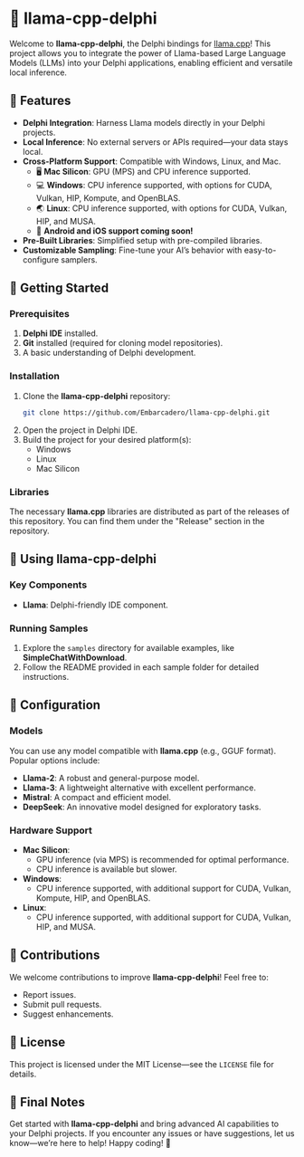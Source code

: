 # 🐫 llama-cpp-delphi

Welcome to **llama-cpp-delphi**, the Delphi bindings for [llama.cpp](https://github.com/ggerganov/llama.cpp)! This project allows you to integrate the power of Llama-based Large Language Models (LLMs) into your Delphi applications, enabling efficient and versatile local inference.

## 🚀 Features

- **Delphi Integration**: Harness Llama models directly in your Delphi projects.
- **Local Inference**: No external servers or APIs required—your data stays local.
- **Cross-Platform Support**: Compatible with Windows, Linux, and Mac.
  - 🖥️ **Mac Silicon**: GPU (MPS) and CPU inference supported.
  - 💻 **Windows**: CPU inference supported, with options for CUDA, Vulkan, HIP, Kompute, and OpenBLAS.
  - 🌏 **Linux**: CPU inference supported, with options for CUDA, Vulkan, HIP, and MUSA.
  - 🚀 **Android and iOS support coming soon!**
- **Pre-Built Libraries**: Simplified setup with pre-compiled libraries.
- **Customizable Sampling**: Fine-tune your AI’s behavior with easy-to-configure samplers.

## 🔧 Getting Started

### Prerequisites

1. **Delphi IDE** installed.
2. **Git** installed (required for cloning model repositories).
3. A basic understanding of Delphi development.

### Installation

1. Clone the **llama-cpp-delphi** repository:
   ```bash
   git clone https://github.com/Embarcadero/llama-cpp-delphi.git
   ```
2. Open the project in Delphi IDE.
3. Build the project for your desired platform(s):
   - Windows
   - Linux
   - Mac Silicon

### Libraries

The necessary **llama.cpp** libraries are distributed as part of the releases of this repository. You can find them under the "Release" section in the repository.

## 🌟 Using llama-cpp-delphi

### Key Components

- **Llama**: Delphi-friendly IDE component.

### Running Samples

1. Explore the `samples` directory for available examples, like **SimpleChatWithDownload**.
2. Follow the README provided in each sample folder for detailed instructions.

## 🔧 Configuration

### Models

You can use any model compatible with **llama.cpp** (e.g., GGUF format). Popular options include:
- **Llama-2**: A robust and general-purpose model.
- **Llama-3**: A lightweight alternative with excellent performance.
- **Mistral**: A compact and efficient model.
- **DeepSeek**: An innovative model designed for exploratory tasks.

### Hardware Support

- **Mac Silicon**:
  - GPU inference (via MPS) is recommended for optimal performance.
  - CPU inference is available but slower.
- **Windows**:
  - CPU inference supported, with additional support for CUDA, Vulkan, Kompute, HIP, and OpenBLAS.
- **Linux**:
  - CPU inference supported, with additional support for CUDA, Vulkan, HIP, and MUSA.

## 🤝 Contributions

We welcome contributions to improve **llama-cpp-delphi**! Feel free to:
- Report issues.
- Submit pull requests.
- Suggest enhancements.

## 📝 License

This project is licensed under the MIT License—see the `LICENSE` file for details.

## 🌟 Final Notes

Get started with **llama-cpp-delphi** and bring advanced AI capabilities to your Delphi projects. If you encounter any issues or have suggestions, let us know—we’re here to help! Happy coding! 🎉


